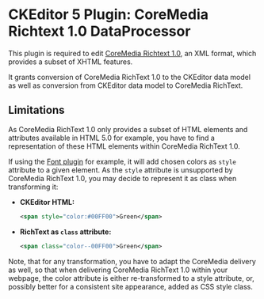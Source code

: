 # CKEditor 5 Plugin: CoreMedia Richtext 1.0 DataProcessor

This plugin is required to edit
[CoreMedia Richtext 1.0](coremedia-richtext-1.0.dtd),
an XML format, which provides a subset of XHTML features.

It grants conversion of CoreMedia RichText 1.0 to the CKEditor data model
as well as conversion from CKEditor data model to CoreMedia RichText.

## Limitations

As CoreMedia RichText 1.0 only provides a subset of HTML elements and attributes
available in HTML 5.0 for example, you have to find a representation of these
HTML elements within CoreMedia RichText 1.0.

If using the
[Font plugin](https://ckeditor.com/docs/ckeditor5/latest/features/font.html)
for example, it will add chosen colors as `style` attribute to a given element.
As the `style` attribute is unsupported by CoreMedia RichText 1.0, you may
decide to represent it as class when transforming it:

* **CKEditor HTML:**

    ```xml
    <span style="color:#00FF00">Green</span>
    ```
  
* **RichText as `class` attribute:**

    ```xml
    <span class="color--00FF00">Green</span>
    ```

Note, that for any transformation, you have to adapt the CoreMedia delivery as
well, so that when delivering CoreMedia RichText 1.0 within your webpage, the
color attribute is either re-transformed to a style attribute, or, possibly
better for a consistent site appearance, added as CSS style class.
